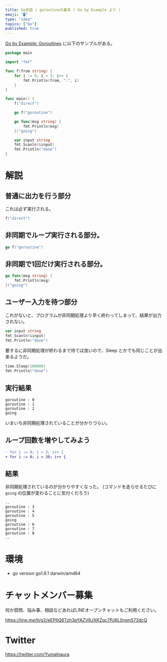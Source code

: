 ```yaml
---
title: Go言語 | goroutineの基本 ( Go by Example より )
emoji: "🖥"
type: "idea"
topics: ["Go"]
published: true
---
```


[Go by Example: Goroutines](https://gobyexample.com/goroutines) に以下のサンプルがある。

```go
package main

import "fmt"

func f(from string) {
	for i := 0; i < 3; i++ {
		fmt.Println(from, ":", i)
	}
}

func main() {
	f("direct")

	go f("goroutine")

	go func(msg string) {
		fmt.Println(msg)
	}("going")

	var input string
	fmt.Scanln(&input)
	fmt.Println("done")
}

```

# 解説

## 普通に出力を行う部分

これは必ず実行される。

```go
f("direct")
```

## 非同期でループ実行される部分。

```go
go f("goroutine")
```

## 非同期で1回だけ実行される部分。

```go
go func(msg string) {
	fmt.Println(msg)
}("going")
```

## ユーザー入力を待つ部分

これがないと、プログラムが非同期処理より早く終わってしまって、結果が出力されない。

```go
var input string
fmt.Scanln(&input)
fmt.Println("done")
```


要するに非同期処理が終わるまで待てば良いので、Sleep とかでも同じことが出来るようだ。

```go
time.Sleep(100000)
fmt.Println("done")
```

## 実行結果

```
goroutine : 0
goroutine : 1
goroutine : 2
going
```

いまいち非同期処理されていることが分かりづらい。

## ループ回数を増やしてみよう

```diff
- for i := 0; i < 3; i++ {
+ for i := 0; i < 30; i++ {
```

## 結果

非同期処理されているのが分かりやすくなった。
(コマンドを走らせるたびに `going` の位置が変わることに気付くだろう)

```
..
goroutine : 3
goroutine : 4
goroutine : 5
going
goroutine : 6
goroutine : 7
goroutine : 8
..
```

# 環境

- go version go1.8.1 darwin/amd64








<!-- Update From Qiita API -->

# チャットメンバー募集


何か質問、悩み事、相談などあればLINEオープンチャットもご利用ください。

https://line.me/ti/g2/eEPltQ6Tzh3pYAZV8JXKZqc7PJ6L0rpm573dcQ





# Twitter


https://twitter.com/YumaInaura


<!-- Update From Qiita API -->


